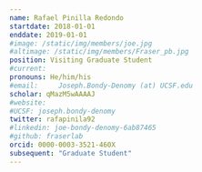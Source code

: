 ```yaml
---
name: Rafael Pinilla Redondo
startdate: 2018-01-01
enddate: 2019-01-01
#image: /static/img/members/joe.jpg
#altimage: /static/img/members/Fraser_pb.jpg
position: Visiting Graduate Student
#current:
pronouns: He/him/his
#email: 	Joseph.Bondy-Denomy (at) UCSF.edu
scholar: qMazM5wAAAAJ
#website:
#UCSF: joseph.bondy-denomy
twitter: rafapinila92
#linkedin: joe-bondy-denomy-6ab87465
#github: fraserlab
orcid: 0000-0003-3521-460X
subsequent: "Graduate Student"
---
```

